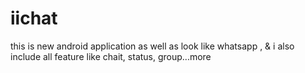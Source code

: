 # iichat
this is new android application as well as look like whatsapp , &amp; i also include all feature like chait, status, group...more
